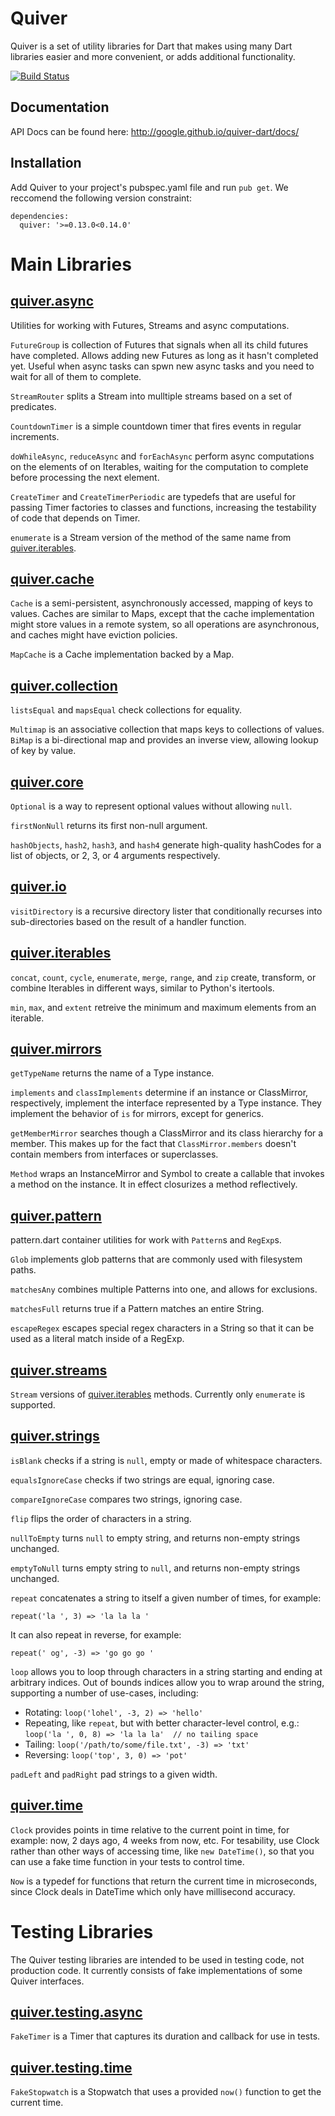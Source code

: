 Quiver
======

Quiver is a set of utility libraries for Dart that makes using many Dart
libraries easier and more convenient, or adds additional functionality.

[![Build Status](https://drone.io/github.com/google/quiver-dart/status.png)](https://drone.io/github.com/google/quiver-dart/latest)

## Documentation

API Docs can be found here: http://google.github.io/quiver-dart/docs/

## Installation

Add Quiver to your project's pubspec.yaml file and run `pub get`.
We reccomend the following version constraint:

    dependencies:
      quiver: '>=0.13.0<0.14.0'

# Main Libraries

## [quiver.async][]

Utilities for working with Futures, Streams and async computations.

`FutureGroup` is collection of Futures that signals when all its child futures
have completed. Allows adding new Futures as long as it hasn't completed yet.
Useful when async tasks can spwn new async tasks and you need to wait for all of
them to complete.

`StreamRouter` splits a Stream into mulltiple streams based on a set of
predicates.

`CountdownTimer` is a simple countdown timer that fires events in regular
increments.

`doWhileAsync`, `reduceAsync` and `forEachAsync` perform async computations on
the elements of on Iterables, waiting for the computation to complete before
processing the next element.

`CreateTimer` and `CreateTimerPeriodic` are typedefs that are useful for
passing Timer factories to classes and functions, increasing the testability of
code that depends on Timer.

`enumerate` is a Stream version of the method of the same name from 
[quiver.iterables].

[quiver.async]: http://google.github.io/quiver-dart/docs/quiver.async.html

## [quiver.cache][]

`Cache` is a semi-persistent, asynchronously accessed, mapping of keys to
values. Caches are similar to Maps, except that the cache implementation might
store values in a remote system, so all operations are asynchronous, and caches
might have eviction policies.

`MapCache` is a Cache implementation backed by a Map.

[quiver.cache]: http://google.github.io/quiver-dart/docs/quiver.cache.html

## [quiver.collection][]

`listsEqual` and `mapsEqual` check collections for equality.

`Multimap` is an associative collection that maps keys to collections of
values. `BiMap` is a bi-directional map and provides an inverse view, allowing
lookup of key by value.

[quiver.collection]: http://google.github.io/quiver-dart/docs/quiver.collection.html

## [quiver.core][]

`Optional` is a way to represent optional values without allowing `null`.

`firstNonNull` returns its first non-null argument.

`hashObjects`, `hash2`, `hash3`, and `hash4` generate high-quality hashCodes for
a list of objects, or 2, 3, or 4 arguments respectively.

[quiver.core]: http://google.github.io/quiver-dart/docs/quiver.core.html

## [quiver.io][]

`visitDirectory` is a recursive directory lister that conditionally recurses
into sub-directories based on the result of a handler function.

[quiver.io]: http://google.github.io/quiver-dart/docs/quiver.io.html

## [quiver.iterables][]

`concat`, `count`, `cycle`, `enumerate`, `merge`, `range`, and  `zip` create,
transform, or combine Iterables in different ways, similar to Python's
itertools.

`min`, `max`, and `extent` retreive the minimum and maximum elements from an
iterable.

[quiver.iterables]: http://google.github.io/quiver-dart/docs/quiver.iterables.html

## [quiver.mirrors][]

`getTypeName` returns the name of a Type instance.

`implements` and `classImplements` determine if an instance or ClassMirror,
respectively, implement the interface represented by a Type instance. They
implement the behavior of `is` for mirrors, except for generics.

`getMemberMirror` searches though a ClassMirror and its class hierarchy for
a member. This makes up for the fact that `ClassMirror.members` doesn't
contain members from interfaces or superclasses.

`Method` wraps an InstanceMirror and Symbol to create a callable that invokes
a method on the instance. It in effect closurizes a method reflectively.

[quiver.mirrors]: http://google.github.io/quiver-dart/docs/quiver.mirrors.html

## [quiver.pattern][]

pattern.dart container utilities for work with `Pattern`s and `RegExp`s.

`Glob` implements glob patterns that are commonly used with filesystem paths.

`matchesAny` combines multiple Patterns into one, and allows for exclusions.

`matchesFull` returns true if a Pattern matches an entire String.

`escapeRegex` escapes special regex characters in a String so that it can be
used as a literal match inside of a RegExp.

[quiver.pattern]: http://google.github.io/quiver-dart/docs/quiver.pattern.html

## [quiver.streams][]

`Stream` versions of [quiver.iterables][] methods.  Currently only 
`enumerate` is supported.

[quiver.streams]: http://google.github.io/quiver-dart/docs/quiver.streams.html

## [quiver.strings][]

`isBlank` checks if a string is `null`, empty or made of whitespace characters.

`equalsIgnoreCase` checks if two strings are equal, ignoring case.

`compareIgnoreCase` compares two strings, ignoring case.

`flip` flips the order of characters in a string.

`nullToEmpty` turns `null` to empty string, and returns non-empty strings
unchanged.

`emptyToNull` turns empty string to `null`, and returns non-empty strings
unchanged.

`repeat` concatenates a string to itself a given number of times, for example:

`repeat('la ', 3) => 'la la la '`

It can also repeat in reverse, for example:

`repeat(' og', -3) => 'go go go '`

`loop` allows you to loop through characters in a string starting and ending at
arbitrary indices. Out of bounds indices allow you to wrap around the string,
supporting a number of use-cases, including:

  * Rotating: `loop('lohel', -3, 2) => 'hello'`
  * Repeating, like `repeat`, but with better character-level control, e.g.:
`loop('la ', 0, 8) => 'la la la'  // no tailing space`
  * Tailing: `loop('/path/to/some/file.txt', -3) => 'txt'`
  * Reversing: `loop('top', 3, 0) => 'pot'`

`padLeft` and `padRight` pad strings to a given width.

[quiver.strings]: http://google.github.io/quiver-dart/docs/quiver.strings.html

## [quiver.time][]

`Clock` provides points in time relative to the current point in time, for
example: now, 2 days ago, 4 weeks from now, etc. For tesability, use Clock
rather than other ways of accessing time, like `new DateTime()`, so that you
can use a fake time function in your tests to control time.

`Now` is a typedef for functions that return the current time in microseconds,
since Clock deals in DateTime which only have millisecond accuracy.

[quiver.time]: http://google.github.io/quiver-dart/docs/quiver.time.html

# Testing Libraries

The Quiver testing libraries are intended to be used in testing code, not
production code. It currently consists of fake implementations of some Quiver
interfaces.

## [quiver.testing.async][]

`FakeTimer` is a Timer that captures its duration and callback for use in tests.

[quiver.testing.async]: http://google.github.io/quiver-dart/docs/quiver.testing.async.html

## [quiver.testing.time][]

`FakeStopwatch` is a Stopwatch that uses a provided `now()` function to get the
current time.

[quiver.testing.time]: http://google.github.io/quiver-dart/docs/quiver.testing.time.html

